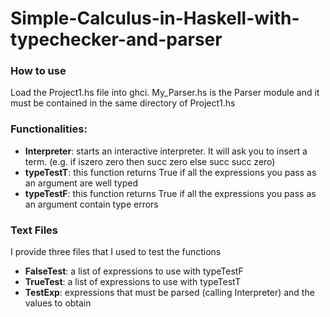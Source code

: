 # Simple-Calculus-in-Haskell-with-typechecker-and-parser

<h3>How to use</h3>
<p>Load the Project1.hs file into ghci. My_Parser.hs is the Parser module and it must be contained in the same directory of Project1.hs</p>

<h3>Functionalities:</h3>
<ul>
	<li><b>Interpreter</b>: starts an interactive interpreter. It will ask you to insert a term.
	(e.g. if iszero zero then succ zero else succ succ zero)</li>
	<li><b>typeTestT</b>: this function returns True if all the expressions you pass as an argument
	are well typed</li>
	<li><b>typeTestF</b>: this function returns True if all the expressions you pass as an argument
	contain type errors</li>
</ul>

<h3>Text Files</h3>
<p>I provide three files that I used to test the functions</p>
<ul>
	<li><b>FalseTest</b>: a list of expressions to use with typeTestF</li>
	<li><b>TrueTest</b>: a list of expressions to use with typeTestT</li>
	<li><b>TestExp</b>: expressions that must be parsed (calling Interpreter) and the values to obtain</li>
</ul>
